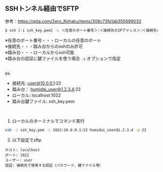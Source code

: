 ## SSHトンネル経由でSFTP
参考：https://qiita.com/Zero_Kohaku/items/308c73fa1ab355699032

```bash
$ ssh [-i ssh_key.pem] -L ＜任意のポート番号＞:＜接続先のIPアドレス＞:＜接続先ポート＞ ＜踏み台のユーザ名＞@＜踏み台のIPアドレス＞ -p ＜踏み台ポート＞
```
※任意のポート番号・・・ローカルの任意のポート<br>
※接続先・・・踏み台からのsshのみ許可<br>
※踏み台・・・ローカルからssh可能<br>
※踏み台の認証に鍵ファイルを使う場合 `-i` オプションで指定<br>
<br>

ex.
- 接続先: user@10.0.0.1:22
- 踏み台： humidai_user@1.2.3.4:22
- ローカル: localhost:1022
- 踏み台鍵ファイル: ssh_key.pem
<br>

1. ローカルのターミナルでコマンド実行
```bash
ssh -i ssh_key.pem -L 1022:10.0.0.1:22 humidai_user@1.2.3.4 -p 22
```
2. 以下設定でsftp
```text
ホスト: localhost
ポート: 1022
ユーザー: user
認証: 接続先で使用する認証（パスワード、鍵ファイル等）
```
